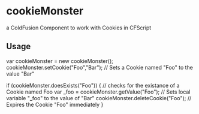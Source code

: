 cookieMonster
=============

a ColdFusion Component to work with Cookies in CFScript

Usage
-----

var cookieMonster = new cookieMonster();
cookieMonster.setCookie("Foo","Bar"); // Sets a Cookie named "Foo" to the value "Bar"

if (cookieMonster.doesExists("Foo")) { // checks for the existance of a Cookie named Foo
  var _foo = cookieMonster.getValue("Foo"); // Sets local variable "_foo" to the value of "Bar"
  cookieMonster.deleteCookie("Foo"); // Expires the Cookie "Foo" immediately
}

